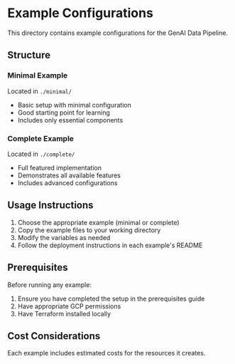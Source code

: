 # Example Configurations

This directory contains example configurations for the GenAI Data Pipeline.

## Structure

### Minimal Example
Located in `./minimal/`
- Basic setup with minimal configuration
- Good starting point for learning
- Includes only essential components

### Complete Example
Located in `./complete/`
- Full featured implementation
- Demonstrates all available features
- Includes advanced configurations

## Usage Instructions

1. Choose the appropriate example (minimal or complete)
2. Copy the example files to your working directory
3. Modify the variables as needed
4. Follow the deployment instructions in each example's README

## Prerequisites
Before running any example:
1. Ensure you have completed the setup in the prerequisites guide
2. Have appropriate GCP permissions
3. Have Terraform installed locally

## Cost Considerations
Each example includes estimated costs for the resources it creates. 